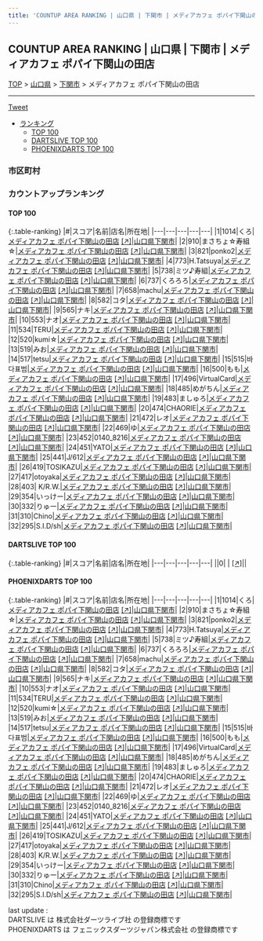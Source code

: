 ```yaml
---
title: 'COUNTUP AREA RANKING | 山口県 | 下関市 | メディアカフェ ポパイ下関山の田店'
---
```

## COUNTUP AREA RANKING | 山口県 | 下関市 | メディアカフェ ポパイ下関山の田店

[TOP](/darts/rank/) > [山口県](/darts/rank/山口県/) > [下関市](/darts/rank/山口県/下関市/) > メディアカフェ ポパイ下関山の田店

___

<a href="https://twitter.com/share?ref_src=twsrc%5Etfw" data-text="COUNTUP AREA RANKING | 山口県下関市メディアカフェ ポパイ下関山の田店" class="twitter-share-button" data-hashtags="DARTSLIVE,PHOENIXDARTS,darts,ダーツ" data-show-count="false">Tweet</a>

* [ランキング](#カウントアップランキング)
    * [TOP 100](#top-100)
    * [DARTSLIVE TOP 100](#dartslive-top-100)
    * [PHOENIXDARTS TOP 100](#phoenixdarts-top-100)

### 市区町村

<ul>

</ul>

### カウントアップランキング

#### TOP 100



{:.table-ranking}
|#|スコア|名前|店名|所在地|
|---|---|---|---|---|
|1|1014|<span class="rank-name-pd">くろ</span>|<a href="/darts/rank/shops/10745.html">メディアカフェ ポパイ下関山の田店</a> <a href="https://vs.phoenixdarts.com/jp/shop/shopDetailInfo/s_10745?s_seq=10745">[↗]</a>|<a href="/darts/rank/山口県/下関市">山口県下関市</a>|
|2|910|<span class="rank-name-pd">まさちょ☆寿組☆</span>|<a href="/darts/rank/shops/10745.html">メディアカフェ ポパイ下関山の田店</a> <a href="https://vs.phoenixdarts.com/jp/shop/shopDetailInfo/s_10745?s_seq=10745">[↗]</a>|<a href="/darts/rank/山口県/下関市">山口県下関市</a>|
|3|821|<span class="rank-name-pd">ponko2</span>|<a href="/darts/rank/shops/10745.html">メディアカフェ ポパイ下関山の田店</a> <a href="https://vs.phoenixdarts.com/jp/shop/shopDetailInfo/s_10745?s_seq=10745">[↗]</a>|<a href="/darts/rank/山口県/下関市">山口県下関市</a>|
|4|773|<span class="rank-name-pd">H.Tatsuya</span>|<a href="/darts/rank/shops/10745.html">メディアカフェ ポパイ下関山の田店</a> <a href="https://vs.phoenixdarts.com/jp/shop/shopDetailInfo/s_10745?s_seq=10745">[↗]</a>|<a href="/darts/rank/山口県/下関市">山口県下関市</a>|
|5|738|<span class="rank-name-pd">ミツ♪寿組</span>|<a href="/darts/rank/shops/10745.html">メディアカフェ ポパイ下関山の田店</a> <a href="https://vs.phoenixdarts.com/jp/shop/shopDetailInfo/s_10745?s_seq=10745">[↗]</a>|<a href="/darts/rank/山口県/下関市">山口県下関市</a>|
|6|737|<span class="rank-name-pd">くろろろ</span>|<a href="/darts/rank/shops/10745.html">メディアカフェ ポパイ下関山の田店</a> <a href="https://vs.phoenixdarts.com/jp/shop/shopDetailInfo/s_10745?s_seq=10745">[↗]</a>|<a href="/darts/rank/山口県/下関市">山口県下関市</a>|
|7|658|<span class="rank-name-pd">machu</span>|<a href="/darts/rank/shops/10745.html">メディアカフェ ポパイ下関山の田店</a> <a href="https://vs.phoenixdarts.com/jp/shop/shopDetailInfo/s_10745?s_seq=10745">[↗]</a>|<a href="/darts/rank/山口県/下関市">山口県下関市</a>|
|8|582|<span class="rank-name-pd">コタ</span>|<a href="/darts/rank/shops/10745.html">メディアカフェ ポパイ下関山の田店</a> <a href="https://vs.phoenixdarts.com/jp/shop/shopDetailInfo/s_10745?s_seq=10745">[↗]</a>|<a href="/darts/rank/山口県/下関市">山口県下関市</a>|
|9|565|<span class="rank-name-pd">ナキ</span>|<a href="/darts/rank/shops/10745.html">メディアカフェ ポパイ下関山の田店</a> <a href="https://vs.phoenixdarts.com/jp/shop/shopDetailInfo/s_10745?s_seq=10745">[↗]</a>|<a href="/darts/rank/山口県/下関市">山口県下関市</a>|
|10|553|<span class="rank-name-pd">ナオ</span>|<a href="/darts/rank/shops/10745.html">メディアカフェ ポパイ下関山の田店</a> <a href="https://vs.phoenixdarts.com/jp/shop/shopDetailInfo/s_10745?s_seq=10745">[↗]</a>|<a href="/darts/rank/山口県/下関市">山口県下関市</a>|
|11|534|<span class="rank-name-pd">TERU</span>|<a href="/darts/rank/shops/10745.html">メディアカフェ ポパイ下関山の田店</a> <a href="https://vs.phoenixdarts.com/jp/shop/shopDetailInfo/s_10745?s_seq=10745">[↗]</a>|<a href="/darts/rank/山口県/下関市">山口県下関市</a>|
|12|520|<span class="rank-name-pd">kumi☆</span>|<a href="/darts/rank/shops/10745.html">メディアカフェ ポパイ下関山の田店</a> <a href="https://vs.phoenixdarts.com/jp/shop/shopDetailInfo/s_10745?s_seq=10745">[↗]</a>|<a href="/darts/rank/山口県/下関市">山口県下関市</a>|
|13|519|<span class="rank-name-pd">みお</span>|<a href="/darts/rank/shops/10745.html">メディアカフェ ポパイ下関山の田店</a> <a href="https://vs.phoenixdarts.com/jp/shop/shopDetailInfo/s_10745?s_seq=10745">[↗]</a>|<a href="/darts/rank/山口県/下関市">山口県下関市</a>|
|14|517|<span class="rank-name-pd">tetsu</span>|<a href="/darts/rank/shops/10745.html">メディアカフェ ポパイ下関山の田店</a> <a href="https://vs.phoenixdarts.com/jp/shop/shopDetailInfo/s_10745?s_seq=10745">[↗]</a>|<a href="/darts/rank/山口県/下関市">山口県下関市</a>|
|15|515|<span class="rank-name-pd">바다표범</span>|<a href="/darts/rank/shops/10745.html">メディアカフェ ポパイ下関山の田店</a> <a href="https://vs.phoenixdarts.com/jp/shop/shopDetailInfo/s_10745?s_seq=10745">[↗]</a>|<a href="/darts/rank/山口県/下関市">山口県下関市</a>|
|16|500|<span class="rank-name-pd">もも</span>|<a href="/darts/rank/shops/10745.html">メディアカフェ ポパイ下関山の田店</a> <a href="https://vs.phoenixdarts.com/jp/shop/shopDetailInfo/s_10745?s_seq=10745">[↗]</a>|<a href="/darts/rank/山口県/下関市">山口県下関市</a>|
|17|496|<span class="rank-name-pd">VirtualCard</span>|<a href="/darts/rank/shops/10745.html">メディアカフェ ポパイ下関山の田店</a> <a href="https://vs.phoenixdarts.com/jp/shop/shopDetailInfo/s_10745?s_seq=10745">[↗]</a>|<a href="/darts/rank/山口県/下関市">山口県下関市</a>|
|18|485|<span class="rank-name-pd">めがちん</span>|<a href="/darts/rank/shops/10745.html">メディアカフェ ポパイ下関山の田店</a> <a href="https://vs.phoenixdarts.com/jp/shop/shopDetailInfo/s_10745?s_seq=10745">[↗]</a>|<a href="/darts/rank/山口県/下関市">山口県下関市</a>|
|19|483|<span class="rank-name-pd">ましゅろ</span>|<a href="/darts/rank/shops/10745.html">メディアカフェ ポパイ下関山の田店</a> <a href="https://vs.phoenixdarts.com/jp/shop/shopDetailInfo/s_10745?s_seq=10745">[↗]</a>|<a href="/darts/rank/山口県/下関市">山口県下関市</a>|
|20|474|<span class="rank-name-pd">CHAORIE</span>|<a href="/darts/rank/shops/10745.html">メディアカフェ ポパイ下関山の田店</a> <a href="https://vs.phoenixdarts.com/jp/shop/shopDetailInfo/s_10745?s_seq=10745">[↗]</a>|<a href="/darts/rank/山口県/下関市">山口県下関市</a>|
|21|472|<span class="rank-name-pd">レオ</span>|<a href="/darts/rank/shops/10745.html">メディアカフェ ポパイ下関山の田店</a> <a href="https://vs.phoenixdarts.com/jp/shop/shopDetailInfo/s_10745?s_seq=10745">[↗]</a>|<a href="/darts/rank/山口県/下関市">山口県下関市</a>|
|22|469|<span class="rank-name-pd">ゆ</span>|<a href="/darts/rank/shops/10745.html">メディアカフェ ポパイ下関山の田店</a> <a href="https://vs.phoenixdarts.com/jp/shop/shopDetailInfo/s_10745?s_seq=10745">[↗]</a>|<a href="/darts/rank/山口県/下関市">山口県下関市</a>|
|23|452|<span class="rank-name-pd">0140_8216</span>|<a href="/darts/rank/shops/10745.html">メディアカフェ ポパイ下関山の田店</a> <a href="https://vs.phoenixdarts.com/jp/shop/shopDetailInfo/s_10745?s_seq=10745">[↗]</a>|<a href="/darts/rank/山口県/下関市">山口県下関市</a>|
|24|451|<span class="rank-name-pd">YATO</span>|<a href="/darts/rank/shops/10745.html">メディアカフェ ポパイ下関山の田店</a> <a href="https://vs.phoenixdarts.com/jp/shop/shopDetailInfo/s_10745?s_seq=10745">[↗]</a>|<a href="/darts/rank/山口県/下関市">山口県下関市</a>|
|25|441|<span class="rank-name-pd">J/612</span>|<a href="/darts/rank/shops/10745.html">メディアカフェ ポパイ下関山の田店</a> <a href="https://vs.phoenixdarts.com/jp/shop/shopDetailInfo/s_10745?s_seq=10745">[↗]</a>|<a href="/darts/rank/山口県/下関市">山口県下関市</a>|
|26|419|<span class="rank-name-pd">TOSIKAZU</span>|<a href="/darts/rank/shops/10745.html">メディアカフェ ポパイ下関山の田店</a> <a href="https://vs.phoenixdarts.com/jp/shop/shopDetailInfo/s_10745?s_seq=10745">[↗]</a>|<a href="/darts/rank/山口県/下関市">山口県下関市</a>|
|27|417|<span class="rank-name-pd">otoyaka</span>|<a href="/darts/rank/shops/10745.html">メディアカフェ ポパイ下関山の田店</a> <a href="https://vs.phoenixdarts.com/jp/shop/shopDetailInfo/s_10745?s_seq=10745">[↗]</a>|<a href="/darts/rank/山口県/下関市">山口県下関市</a>|
|28|403|<span class="rank-name-pd"> K/R.W.</span>|<a href="/darts/rank/shops/10745.html">メディアカフェ ポパイ下関山の田店</a> <a href="https://vs.phoenixdarts.com/jp/shop/shopDetailInfo/s_10745?s_seq=10745">[↗]</a>|<a href="/darts/rank/山口県/下関市">山口県下関市</a>|
|29|354|<span class="rank-name-pd">いっけー</span>|<a href="/darts/rank/shops/10745.html">メディアカフェ ポパイ下関山の田店</a> <a href="https://vs.phoenixdarts.com/jp/shop/shopDetailInfo/s_10745?s_seq=10745">[↗]</a>|<a href="/darts/rank/山口県/下関市">山口県下関市</a>|
|30|332|<span class="rank-name-pd">りゅー</span>|<a href="/darts/rank/shops/10745.html">メディアカフェ ポパイ下関山の田店</a> <a href="https://vs.phoenixdarts.com/jp/shop/shopDetailInfo/s_10745?s_seq=10745">[↗]</a>|<a href="/darts/rank/山口県/下関市">山口県下関市</a>|
|31|310|<span class="rank-name-pd">Chino</span>|<a href="/darts/rank/shops/10745.html">メディアカフェ ポパイ下関山の田店</a> <a href="https://vs.phoenixdarts.com/jp/shop/shopDetailInfo/s_10745?s_seq=10745">[↗]</a>|<a href="/darts/rank/山口県/下関市">山口県下関市</a>|
|32|295|<span class="rank-name-pd">S.I.D/sh</span>|<a href="/darts/rank/shops/10745.html">メディアカフェ ポパイ下関山の田店</a> <a href="https://vs.phoenixdarts.com/jp/shop/shopDetailInfo/s_10745?s_seq=10745">[↗]</a>|<a href="/darts/rank/山口県/下関市">山口県下関市</a>|


#### DARTSLIVE TOP 100



{:.table-ranking}
|#|スコア|名前|店名|所在地|
|---|---|---|---|---|
||0|<span class="rank-name-dl"> </span>|<a href="/darts/rank/shops/.html"></a> <a href="">[↗]</a>|<a href="/darts/rank//"></a>|


#### PHOENIXDARTS TOP 100



{:.table-ranking}
|#|スコア|名前|店名|所在地|
|---|---|---|---|---|
|1|1014|<span class="rank-name-pd">くろ</span>|<a href="/darts/rank/shops/10745.html">メディアカフェ ポパイ下関山の田店</a> <a href="https://vs.phoenixdarts.com/jp/shop/shopDetailInfo/s_10745?s_seq=10745">[↗]</a>|<a href="/darts/rank/山口県/下関市">山口県下関市</a>|
|2|910|<span class="rank-name-pd">まさちょ☆寿組☆</span>|<a href="/darts/rank/shops/10745.html">メディアカフェ ポパイ下関山の田店</a> <a href="https://vs.phoenixdarts.com/jp/shop/shopDetailInfo/s_10745?s_seq=10745">[↗]</a>|<a href="/darts/rank/山口県/下関市">山口県下関市</a>|
|3|821|<span class="rank-name-pd">ponko2</span>|<a href="/darts/rank/shops/10745.html">メディアカフェ ポパイ下関山の田店</a> <a href="https://vs.phoenixdarts.com/jp/shop/shopDetailInfo/s_10745?s_seq=10745">[↗]</a>|<a href="/darts/rank/山口県/下関市">山口県下関市</a>|
|4|773|<span class="rank-name-pd">H.Tatsuya</span>|<a href="/darts/rank/shops/10745.html">メディアカフェ ポパイ下関山の田店</a> <a href="https://vs.phoenixdarts.com/jp/shop/shopDetailInfo/s_10745?s_seq=10745">[↗]</a>|<a href="/darts/rank/山口県/下関市">山口県下関市</a>|
|5|738|<span class="rank-name-pd">ミツ♪寿組</span>|<a href="/darts/rank/shops/10745.html">メディアカフェ ポパイ下関山の田店</a> <a href="https://vs.phoenixdarts.com/jp/shop/shopDetailInfo/s_10745?s_seq=10745">[↗]</a>|<a href="/darts/rank/山口県/下関市">山口県下関市</a>|
|6|737|<span class="rank-name-pd">くろろろ</span>|<a href="/darts/rank/shops/10745.html">メディアカフェ ポパイ下関山の田店</a> <a href="https://vs.phoenixdarts.com/jp/shop/shopDetailInfo/s_10745?s_seq=10745">[↗]</a>|<a href="/darts/rank/山口県/下関市">山口県下関市</a>|
|7|658|<span class="rank-name-pd">machu</span>|<a href="/darts/rank/shops/10745.html">メディアカフェ ポパイ下関山の田店</a> <a href="https://vs.phoenixdarts.com/jp/shop/shopDetailInfo/s_10745?s_seq=10745">[↗]</a>|<a href="/darts/rank/山口県/下関市">山口県下関市</a>|
|8|582|<span class="rank-name-pd">コタ</span>|<a href="/darts/rank/shops/10745.html">メディアカフェ ポパイ下関山の田店</a> <a href="https://vs.phoenixdarts.com/jp/shop/shopDetailInfo/s_10745?s_seq=10745">[↗]</a>|<a href="/darts/rank/山口県/下関市">山口県下関市</a>|
|9|565|<span class="rank-name-pd">ナキ</span>|<a href="/darts/rank/shops/10745.html">メディアカフェ ポパイ下関山の田店</a> <a href="https://vs.phoenixdarts.com/jp/shop/shopDetailInfo/s_10745?s_seq=10745">[↗]</a>|<a href="/darts/rank/山口県/下関市">山口県下関市</a>|
|10|553|<span class="rank-name-pd">ナオ</span>|<a href="/darts/rank/shops/10745.html">メディアカフェ ポパイ下関山の田店</a> <a href="https://vs.phoenixdarts.com/jp/shop/shopDetailInfo/s_10745?s_seq=10745">[↗]</a>|<a href="/darts/rank/山口県/下関市">山口県下関市</a>|
|11|534|<span class="rank-name-pd">TERU</span>|<a href="/darts/rank/shops/10745.html">メディアカフェ ポパイ下関山の田店</a> <a href="https://vs.phoenixdarts.com/jp/shop/shopDetailInfo/s_10745?s_seq=10745">[↗]</a>|<a href="/darts/rank/山口県/下関市">山口県下関市</a>|
|12|520|<span class="rank-name-pd">kumi☆</span>|<a href="/darts/rank/shops/10745.html">メディアカフェ ポパイ下関山の田店</a> <a href="https://vs.phoenixdarts.com/jp/shop/shopDetailInfo/s_10745?s_seq=10745">[↗]</a>|<a href="/darts/rank/山口県/下関市">山口県下関市</a>|
|13|519|<span class="rank-name-pd">みお</span>|<a href="/darts/rank/shops/10745.html">メディアカフェ ポパイ下関山の田店</a> <a href="https://vs.phoenixdarts.com/jp/shop/shopDetailInfo/s_10745?s_seq=10745">[↗]</a>|<a href="/darts/rank/山口県/下関市">山口県下関市</a>|
|14|517|<span class="rank-name-pd">tetsu</span>|<a href="/darts/rank/shops/10745.html">メディアカフェ ポパイ下関山の田店</a> <a href="https://vs.phoenixdarts.com/jp/shop/shopDetailInfo/s_10745?s_seq=10745">[↗]</a>|<a href="/darts/rank/山口県/下関市">山口県下関市</a>|
|15|515|<span class="rank-name-pd">바다표범</span>|<a href="/darts/rank/shops/10745.html">メディアカフェ ポパイ下関山の田店</a> <a href="https://vs.phoenixdarts.com/jp/shop/shopDetailInfo/s_10745?s_seq=10745">[↗]</a>|<a href="/darts/rank/山口県/下関市">山口県下関市</a>|
|16|500|<span class="rank-name-pd">もも</span>|<a href="/darts/rank/shops/10745.html">メディアカフェ ポパイ下関山の田店</a> <a href="https://vs.phoenixdarts.com/jp/shop/shopDetailInfo/s_10745?s_seq=10745">[↗]</a>|<a href="/darts/rank/山口県/下関市">山口県下関市</a>|
|17|496|<span class="rank-name-pd">VirtualCard</span>|<a href="/darts/rank/shops/10745.html">メディアカフェ ポパイ下関山の田店</a> <a href="https://vs.phoenixdarts.com/jp/shop/shopDetailInfo/s_10745?s_seq=10745">[↗]</a>|<a href="/darts/rank/山口県/下関市">山口県下関市</a>|
|18|485|<span class="rank-name-pd">めがちん</span>|<a href="/darts/rank/shops/10745.html">メディアカフェ ポパイ下関山の田店</a> <a href="https://vs.phoenixdarts.com/jp/shop/shopDetailInfo/s_10745?s_seq=10745">[↗]</a>|<a href="/darts/rank/山口県/下関市">山口県下関市</a>|
|19|483|<span class="rank-name-pd">ましゅろ</span>|<a href="/darts/rank/shops/10745.html">メディアカフェ ポパイ下関山の田店</a> <a href="https://vs.phoenixdarts.com/jp/shop/shopDetailInfo/s_10745?s_seq=10745">[↗]</a>|<a href="/darts/rank/山口県/下関市">山口県下関市</a>|
|20|474|<span class="rank-name-pd">CHAORIE</span>|<a href="/darts/rank/shops/10745.html">メディアカフェ ポパイ下関山の田店</a> <a href="https://vs.phoenixdarts.com/jp/shop/shopDetailInfo/s_10745?s_seq=10745">[↗]</a>|<a href="/darts/rank/山口県/下関市">山口県下関市</a>|
|21|472|<span class="rank-name-pd">レオ</span>|<a href="/darts/rank/shops/10745.html">メディアカフェ ポパイ下関山の田店</a> <a href="https://vs.phoenixdarts.com/jp/shop/shopDetailInfo/s_10745?s_seq=10745">[↗]</a>|<a href="/darts/rank/山口県/下関市">山口県下関市</a>|
|22|469|<span class="rank-name-pd">ゆ</span>|<a href="/darts/rank/shops/10745.html">メディアカフェ ポパイ下関山の田店</a> <a href="https://vs.phoenixdarts.com/jp/shop/shopDetailInfo/s_10745?s_seq=10745">[↗]</a>|<a href="/darts/rank/山口県/下関市">山口県下関市</a>|
|23|452|<span class="rank-name-pd">0140_8216</span>|<a href="/darts/rank/shops/10745.html">メディアカフェ ポパイ下関山の田店</a> <a href="https://vs.phoenixdarts.com/jp/shop/shopDetailInfo/s_10745?s_seq=10745">[↗]</a>|<a href="/darts/rank/山口県/下関市">山口県下関市</a>|
|24|451|<span class="rank-name-pd">YATO</span>|<a href="/darts/rank/shops/10745.html">メディアカフェ ポパイ下関山の田店</a> <a href="https://vs.phoenixdarts.com/jp/shop/shopDetailInfo/s_10745?s_seq=10745">[↗]</a>|<a href="/darts/rank/山口県/下関市">山口県下関市</a>|
|25|441|<span class="rank-name-pd">J/612</span>|<a href="/darts/rank/shops/10745.html">メディアカフェ ポパイ下関山の田店</a> <a href="https://vs.phoenixdarts.com/jp/shop/shopDetailInfo/s_10745?s_seq=10745">[↗]</a>|<a href="/darts/rank/山口県/下関市">山口県下関市</a>|
|26|419|<span class="rank-name-pd">TOSIKAZU</span>|<a href="/darts/rank/shops/10745.html">メディアカフェ ポパイ下関山の田店</a> <a href="https://vs.phoenixdarts.com/jp/shop/shopDetailInfo/s_10745?s_seq=10745">[↗]</a>|<a href="/darts/rank/山口県/下関市">山口県下関市</a>|
|27|417|<span class="rank-name-pd">otoyaka</span>|<a href="/darts/rank/shops/10745.html">メディアカフェ ポパイ下関山の田店</a> <a href="https://vs.phoenixdarts.com/jp/shop/shopDetailInfo/s_10745?s_seq=10745">[↗]</a>|<a href="/darts/rank/山口県/下関市">山口県下関市</a>|
|28|403|<span class="rank-name-pd"> K/R.W.</span>|<a href="/darts/rank/shops/10745.html">メディアカフェ ポパイ下関山の田店</a> <a href="https://vs.phoenixdarts.com/jp/shop/shopDetailInfo/s_10745?s_seq=10745">[↗]</a>|<a href="/darts/rank/山口県/下関市">山口県下関市</a>|
|29|354|<span class="rank-name-pd">いっけー</span>|<a href="/darts/rank/shops/10745.html">メディアカフェ ポパイ下関山の田店</a> <a href="https://vs.phoenixdarts.com/jp/shop/shopDetailInfo/s_10745?s_seq=10745">[↗]</a>|<a href="/darts/rank/山口県/下関市">山口県下関市</a>|
|30|332|<span class="rank-name-pd">りゅー</span>|<a href="/darts/rank/shops/10745.html">メディアカフェ ポパイ下関山の田店</a> <a href="https://vs.phoenixdarts.com/jp/shop/shopDetailInfo/s_10745?s_seq=10745">[↗]</a>|<a href="/darts/rank/山口県/下関市">山口県下関市</a>|
|31|310|<span class="rank-name-pd">Chino</span>|<a href="/darts/rank/shops/10745.html">メディアカフェ ポパイ下関山の田店</a> <a href="https://vs.phoenixdarts.com/jp/shop/shopDetailInfo/s_10745?s_seq=10745">[↗]</a>|<a href="/darts/rank/山口県/下関市">山口県下関市</a>|
|32|295|<span class="rank-name-pd">S.I.D/sh</span>|<a href="/darts/rank/shops/10745.html">メディアカフェ ポパイ下関山の田店</a> <a href="https://vs.phoenixdarts.com/jp/shop/shopDetailInfo/s_10745?s_seq=10745">[↗]</a>|<a href="/darts/rank/山口県/下関市">山口県下関市</a>|


<div class="footer border-top border-gray-light mt-5 pt-3 text-right text-gray">
    last update : <span style="font-weight: italic" id="foot_last_modified"></span><br />
    DARTSLIVE は 株式会社ダーツライブ社 の登録商標です<br />
    PHOENIXDARTS は フェニックスダーツジャパン株式会社 の登録商標です<br />
</div>

<script src="https://cdnjs.cloudflare.com/ajax/libs/jquery.tablesorter/2.31.3/js/jquery.tablesorter.min.js" integrity="sha512-qzgd5cYSZcosqpzpn7zF2ZId8f/8CHmFKZ8j7mU4OUXTNRd5g+ZHBPsgKEwoqxCtdQvExE5LprwwPAgoicguNg==" crossorigin="anonymous" referrerpolicy="no-referrer"></script>
<link rel="stylesheet" href="https://cdnjs.cloudflare.com/ajax/libs/jquery.tablesorter/2.31.3/css/theme.default.min.css" integrity="sha512-wghhOJkjQX0Lh3NSWvNKeZ0ZpNn+SPVXX1Qyc9OCaogADktxrBiBdKGDoqVUOyhStvMBmJQ8ZdMHiR3wuEq8+w==" crossorigin="anonymous" referrerpolicy="no-referrer" />
<script>
$(function() {
    $(".table-ranking").tablesorter({sortList:[[0, 0]]});
    $("#foot_last_modified").text(formatDate(new Date(document.lastModified), 'yyyy-MM-dd HH:mm:ss'));
});
</script>

<script async src="https://platform.twitter.com/widgets.js" charset="utf-8"></script>